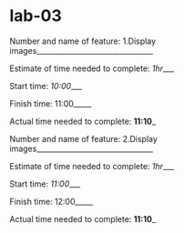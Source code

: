 # lab-03

Number and name of feature: 1.Display images________________________________

Estimate of time needed to complete: _1hr____

Start time: _10:00____

Finish time: 11:00_____

Actual time needed to complete: __11:10___


Number and name of feature: 2.Display images________________________________

Estimate of time needed to complete: _1hr____

Start time: _11:00____

Finish time: 12:00_____

Actual time needed to complete: __11:10___